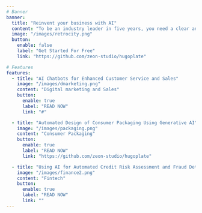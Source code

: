 ```yaml
---
# Banner
banner:
  title: "Reinvent your business with AI"
  content: "To be an industry leader in five years, you need a clear and compelling strategy for artificial intelligence technologies today."
  image: "/images/retrocity.png"
  button:
    enable: false
    label: "Get Started For Free"
    link: "https://github.com/zeon-studio/hugoplate"

# Features
features:
  - title: "AI Chatbots for Enhanced Customer Service and Sales"
    image: "/images/dmarketing.png"
    content: "Digital marketing and Sales"
    button:
      enable: true
      label: "READ NOW"
      link: "#"

  - title: "Automated Design of Consumer Packaging Using Generative AI"
    image: "/images/packaging.png"
    content: "Consumer Packaging"
    button:
      enable: true
      label: "READ NOW"
      link: "https://github.com/zeon-studio/hugoplate"

  - title: "Using AI for Automated Credit Risk Assessment and Fraud Detection"
    image: "/images/finance2.png"
    content: "Fintech"
    button:
      enable: true
      label: "READ NOW"
      link: ""
---
```

